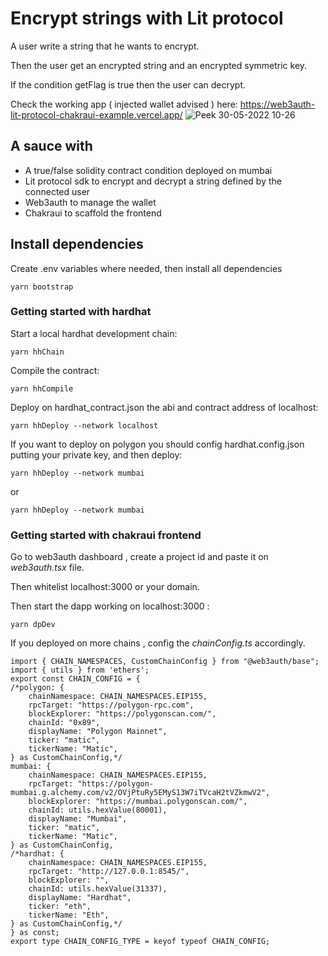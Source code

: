 # Encrypt strings with Lit protocol 

A user write a string that he wants to encrypt.

Then the user get an encrypted string and an encrypted symmetric key.

If the condition getFlag is true then the user can decrypt.

Check the working app ( injected wallet advised ) here:
https://web3auth-lit-protocol-chakraui-example.vercel.app/
![Peek 30-05-2022 10-26](https://user-images.githubusercontent.com/9484568/170951717-cafe9aaf-a1dd-47cf-963d-30d2066d3798.gif)

## A sauce with 

* A true/false solidity contract condition deployed on mumbai
* Lit protocol sdk to encrypt and decrypt a string defined by the connected user
* Web3auth to manage the wallet 
* Chakraui to scaffold the frontend

## Install dependencies

Create .env variables where needed, then install all dependencies

    yarn bootstrap 

### Getting started with hardhat 

Start a local hardhat development chain:

    yarn hhChain 

Compile the contract:

    yarn hhCompile 

Deploy on hardhat_contract.json the abi and contract address of localhost:

    yarn hhDeploy --network localhost 


If you want to deploy on polygon you should config hardhat.config.json putting your private key, and then deploy:
 
    yarn hhDeploy --network mumbai 

or

    yarn hhDeploy --network mumbai 


### Getting started with chakraui frontend

Go to web3auth dashboard , create a project id and paste it on *web3auth.tsx* file.

Then whitelist localhost:3000 or your domain.

Then start the dapp working on localhost:3000 :

    yarn dpDev 

If you deployed on more chains , config the *chainConfig.ts* accordingly.

    import { CHAIN_NAMESPACES, CustomChainConfig } from "@web3auth/base";
    import { utils } from 'ethers';
    export const CHAIN_CONFIG = {
    /*polygon: {
        chainNamespace: CHAIN_NAMESPACES.EIP155,
        rpcTarget: "https://polygon-rpc.com",
        blockExplorer: "https://polygonscan.com/",
        chainId: "0x89",
        displayName: "Polygon Mainnet",
        ticker: "matic",
        tickerName: "Matic",
    } as CustomChainConfig,*/
    mumbai: {
        chainNamespace: CHAIN_NAMESPACES.EIP155,
        rpcTarget: "https://polygon-mumbai.g.alchemy.com/v2/OVjPtuRy5EMyS13W7iTVcaH2tVZkmwV2",
        blockExplorer: "https://mumbai.polygonscan.com/",
        chainId: utils.hexValue(80001),
        displayName: "Mumbai",
        ticker: "matic",
        tickerName: "Matic",
    } as CustomChainConfig,
    /*hardhat: {
        chainNamespace: CHAIN_NAMESPACES.EIP155,
        rpcTarget: "http://127.0.0.1:8545/",
        blockExplorer: "",
        chainId: utils.hexValue(31337),
        displayName: "Hardhat",
        ticker: "eth",
        tickerName: "Eth",
    } as CustomChainConfig,*/
    } as const;
    export type CHAIN_CONFIG_TYPE = keyof typeof CHAIN_CONFIG;


